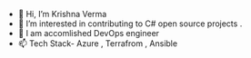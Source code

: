 - 👋 Hi, I’m Krishna Verma
- 👀 I’m interested in contributing to C# open source projects .
- 💞️ I am accomlished DevOps engineer
- 📫 Tech Stack- Azure , Terrafrom , Ansible 

<!---
VermaKrishna/VermaKrishna is a ✨ special ✨ repository because its `README.md` (this file) appears on your GitHub profile.
You can click the Preview link to take a look at your changes.
--->

